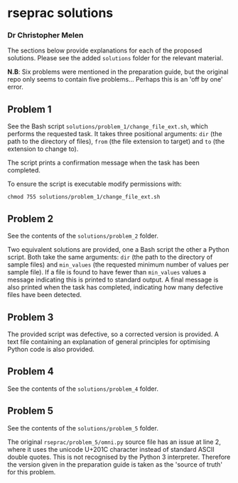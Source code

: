 # rseprac solutions

### Dr Christopher Melen

The sections below provide explanations for each of the proposed solutions. Please see the added `solutions` folder for the relevant material.

**N.B**: Six problems were mentioned in the preparation guide, but the original repo only seems to contain five problems... Perhaps this is an 'off by one' error.

## Problem 1

See the Bash script `solutions/problem_1/change_file_ext.sh`, which performs the requested task. It takes three positional arguments: `dir` (the path to the directory of files), `from` (the file extension to target) and `to` (the extension to change to).

The script prints a confirmation message when the task has been completed.

To ensure the script is executable modify permissions with:

`chmod 755 solutions/problem_1/change_file_ext.sh`

## Problem 2

See the contents of the `solutions/problem_2` folder.

Two equivalent solutions are provided, one a Bash script the other a Python script. Both take the same arguments: `dir` (the path to the directory of sample files) and `min_values` (the requested minimum number of values per sample file). If a file is found to have fewer than `min_values` values a message indicating this is printed to standard output. A final message is also printed when the task has completed, indicating how many defective files have been detected.

## Problem 3

The provided script was defective, so a corrected version is provided. A text file containing an explanation of general principles for optimising Python code is also provided.

## Problem 4

See the contents of the `solutions/problem_4` folder.

## Problem 5

See the contents of the `solutions/problem_5` folder.

The original `rseprac/problem_5/omni.py` source file has an issue at line 2, where it uses the unicode U+201C character instead of standard ASCII double quotes. This is not recognised by the Python 3 interpreter. Therefore the version given in the preparation guide is taken as the 'source of truth' for this problem.